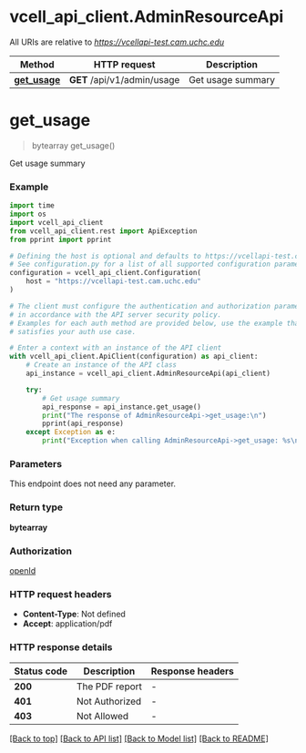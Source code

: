 # vcell_api_client.AdminResourceApi

All URIs are relative to *https://vcellapi-test.cam.uchc.edu*

Method | HTTP request | Description
------------- | ------------- | -------------
[**get_usage**](AdminResourceApi.md#get_usage) | **GET** /api/v1/admin/usage | Get usage summary


# **get_usage**
> bytearray get_usage()

Get usage summary

### Example

```python
import time
import os
import vcell_api_client
from vcell_api_client.rest import ApiException
from pprint import pprint

# Defining the host is optional and defaults to https://vcellapi-test.cam.uchc.edu
# See configuration.py for a list of all supported configuration parameters.
configuration = vcell_api_client.Configuration(
    host = "https://vcellapi-test.cam.uchc.edu"
)

# The client must configure the authentication and authorization parameters
# in accordance with the API server security policy.
# Examples for each auth method are provided below, use the example that
# satisfies your auth use case.

# Enter a context with an instance of the API client
with vcell_api_client.ApiClient(configuration) as api_client:
    # Create an instance of the API class
    api_instance = vcell_api_client.AdminResourceApi(api_client)

    try:
        # Get usage summary
        api_response = api_instance.get_usage()
        print("The response of AdminResourceApi->get_usage:\n")
        pprint(api_response)
    except Exception as e:
        print("Exception when calling AdminResourceApi->get_usage: %s\n" % e)
```



### Parameters
This endpoint does not need any parameter.

### Return type

**bytearray**

### Authorization

[openId](../README.md#openId)

### HTTP request headers

 - **Content-Type**: Not defined
 - **Accept**: application/pdf

### HTTP response details
| Status code | Description | Response headers |
|-------------|-------------|------------------|
**200** | The PDF report |  -  |
**401** | Not Authorized |  -  |
**403** | Not Allowed |  -  |

[[Back to top]](#) [[Back to API list]](../README.md#documentation-for-api-endpoints) [[Back to Model list]](../README.md#documentation-for-models) [[Back to README]](../README.md)

